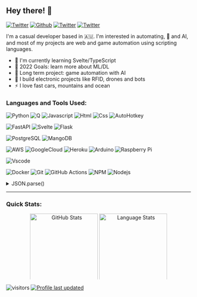 ## Hey there! 👋

<a href="https://t.me/icdance" target="_blank"><img alt="Twitter" src="https://img.shields.io/badge/icdance-2CA5E0?style=flat-square&logo=telegram&logoColor=white" /></a>
<a href="https://github.com/icdance" target="_blank"><img alt="Github" src="https://img.shields.io/badge/icdance-%2312100E.svg?&style=flat-square&logo=Github&logoColor=white" /></a>
<a href="https://twitter.com/icdancely" target="_blank"><img alt="Twitter" src="https://img.shields.io/badge/icdancely-%231DA1F2.svg?&style=flat-square&logo=twitter&logoColor=white" /></a>
<a href="sendto:icdancely@gmail.com" target="_blank"><img alt="Twitter" src="https://img.shields.io/static/v1?style=flat-square&message=icdancely&color=EA4335&logo=Gmail&logoColor=FFFFFF&label=" /></a>

I'm a casual developer based in :australia:. I'm interested in automating, 🤖 and AI, and most of my projects are web and game automation using scripting languages.

- 🌱 I'm currently learning Svelte/TypeScript
- 🥅 2022 Goals: learn more about ML/DL
- 🎯 Long term project: game automation with AI
- 🔭 I build electronic projects like RFID, drones and bots
- ⚡ I love fast cars, mountains and ocean

### Languages and Tools Used:

![Python](https://img.shields.io/badge/Python-3776AB?style=flat-square&logo=python&logoColor=white)
![Q](https://img.shields.io/static/v1?style=flat-square&message=Q&color=14161A&logo=PureScript&logoColor=FFFFFF&label=)
![Javascript](https://img.shields.io/badge/JavaScript-323330?style=flat-square&logo=javascript&logoColor=F7DF1E)
![Html](https://img.shields.io/badge/HTML5-E34F26?style=flat-square&logo=html5&logoColor=white)
![Css](https://img.shields.io/badge/CSS3-1572B6?style=flat-square&logo=css3&logoColor=white)
![AutoHotkey](https://img.shields.io/static/v1?style=flat-square&message=AHK&color=334455&logo=AutoHotkey&logoColor=FFFFFF&label=)

![FastAPI](https://img.shields.io/static/v1?style=flat-square&message=FastAPI&color=009688&logo=FastAPI&logoColor=FFFFFF&label=)
![Svelte](https://img.shields.io/static/v1?style=flat-square&message=Svelte&color=FF3E00&logo=Svelte&logoColor=FFFFFF&label=)
![Flask](https://img.shields.io/badge/Flask-000000?style=flat-square&logo=flask&logoColor=white)

![PostgreSQL](https://img.shields.io/static/v1?style=flat-square&message=PostgreSQL&color=4169E1&logo=PostgreSQL&logoColor=FFFFFF&label=)
![MangoDB](https://img.shields.io/badge/MongoDB-4EA94B?style=flat-square&logo=mongodb&logoColor=white)

![AWS](https://img.shields.io/badge/AWS-232F3E?style=flat-square&logo=amazon-aws&logoColor=white)
![GoogleCloud](https://img.shields.io/badge/-Google_Cloud-1a73e8?style=flat-square&logo=google-cloud&logoColor=white)
![Heroku](https://img.shields.io/badge/Heroku-430098?style=flat-square&logo=heroku&logoColor=white)
![Arduino](https://img.shields.io/static/v1?style=flat-square&message=Arduino&color=00979D&logo=Arduino&logoColor=FFFFFF&label=)
![Raspberry Pi](https://img.shields.io/static/v1?style=flat-square&message=Raspberry+Pi&color=A22846&logo=Raspberry+Pi&logoColor=FFFFFF&label=)

![Vscode](https://img.shields.io/badge/Visual_Studio_Code-0078D4?style=flat-square&logo=visual%20studio%20code&logoColor=white)

![Docker](https://img.shields.io/badge/-Docker-46a2f1?style=flat-square&logo=docker&logoColor=white)
![Git](https://img.shields.io/badge/GIT-E44C30?style=flat-square&logo=git&logoColor=white)
![GitHub Actions](https://img.shields.io/static/v1?style=flat-square&message=GitHub+Actions&color=2088FF&logo=GitHub+Actions&logoColor=FFFFFF&label=)
![NPM](https://img.shields.io/badge/-NPM-CB3837?style=flat-square&logo=npm&logoColor=white)
![Nodejs](https://img.shields.io/badge/-Nodejs-43853d?style=flat-square&logo=Node.js&logoColor=white)

<!-- ![C++](https://img.shields.io/badge/C%2B%2B-00599C?style=flat-square&logo=c%2B%2B&logoColor=white)
![SQLite](https://img.shields.io/static/v1?style=flat-square&message=SQLite&color=003B57&logo=SQLite&logoColor=FFFFFF&label=)
![Linux](https://img.shields.io/static/v1?style=flat-square&message=Linux&color=222222&logo=Linux&logoColor=FCC624&label=)
![Photoshop](https://img.shields.io/badge/Adobe%20Photoshop-31A8FF?style=flat-square&logo=Adobe%20Photoshop&logoColor=black)
![GitHub](https://img.shields.io/static/v1?style=flat-square&message=GitHub&color=181717&logo=GitHub&logoColor=FFFFFF&label=)
-->

<details>
  <summary>JSON.parse()</summary>

```json
{
  "languagesAndToolsReadable": {
    "languages": ["Q Script language", "Python", "Javascript", "C"],
    "languagesExtra": ["VB Script", "VBA", "AutoHotKey", "HTML", "CSS"],
    "frameworks": {
      "python": ["Fastapi", "Flask"],
      "javascript": "Svelte"
    },
    "database": ["Postgres", "Mangodb"],
    "editor": "VSCode",
    "platforms": ["Linux", "Windows", "Arduino"],
    "platformsRemote": ["Amazon AWS", "Google Cloud Platform", "Heroku"],
    "otherTools": ["Docker", "Git", "Github Action", "NPM", "Node.js"]
  }
}
```

## </details>

---

### Quick Stats:

<p align="center">
  <img height="185" align="center" alt="GitHub Stats" style="max-height:180px" src="https://webdev-github-readme-stats.vercel.app/api?username=icdance&count_private=true&show_icons=true&hide_border=true&theme=react" />
  <img height="185" align="center" alt="Language Stats" style="max-height:180px" src="https://webdev-github-readme-stats.vercel.app/api/top-langs/?username=icdance&layout=compact&langs_count=8&hide=SCSS,TeX,Assembly&hide_border=true&theme=react" />
</p>

![visitors](https://komarev.com/ghpvc/?username=icdance&style=flat-square&color=orange)
[![Profile last updated](https://img.shields.io/github/last-commit/icdance/icdance/master?label=Last%20updated&style=flat-square)](https://github.com/icdance)

